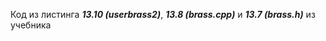 Код из листинга ***13.10 (userbrass2)***, ***13.8 (brass.cpp)*** и ***13.7 (brass.h)*** из учебника
